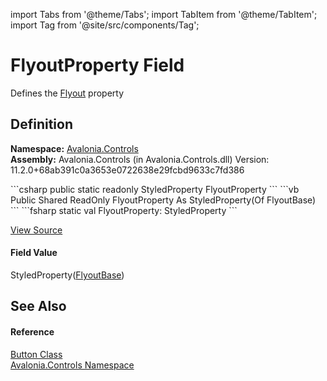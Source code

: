 import Tabs from '@theme/Tabs'; 
import TabItem from '@theme/TabItem'; 
import Tag from '@site/src/components/Tag'; 

# FlyoutProperty Field


Defines the <a href="P_Avalonia_Controls_Button_Flyout">Flyout</a> property



## Definition
**Namespace:** <a href="N_Avalonia_Controls">Avalonia.Controls</a>  
**Assembly:** Avalonia.Controls (in Avalonia.Controls.dll) Version: 11.2.0+68ab391c0a3653e0722638e29fcbd9633c7fd386

<Tabs groupId="api-code-preview">
<TabItem value="csharp" label="C#">
```csharp
public static readonly StyledProperty<FlyoutBase?> FlyoutProperty
```
</TabItem>
<TabItem value="vb" label="VB">
```vb
Public Shared ReadOnly FlyoutProperty As StyledProperty(Of FlyoutBase)
```
</TabItem>
<TabItem value="fsharp" label="F#">
```fsharp
static val FlyoutProperty: StyledProperty<FlyoutBase>
```
</TabItem>
</Tabs>



<a href="https://github.com/AvaloniaUI/Avalonia/tree/master/srcAvalonia.Controls/Button.cs" title="View the source code">View Source</a>



#### Field Value
StyledProperty(<a href="T_Avalonia_Controls_Primitives_FlyoutBase">FlyoutBase</a>)

## See Also


#### Reference
<a href="T_Avalonia_Controls_Button">Button Class</a>  
<a href="N_Avalonia_Controls">Avalonia.Controls Namespace</a>  
